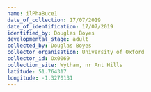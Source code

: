 ```yaml
---
name: ilPhaBuce1
date_of_collection: 17/07/2019
date_of_identification: 17/07/2019
identified_by: Douglas Boyes
developmental_stage: adult
collected_by: Douglas Boyes
collector_organisation: University of Oxford
collector_id: Ox0069
collection_site: Wytham, nr Ant Hills
latitude: 51.764317
longitude: -1.3270131
---
```

